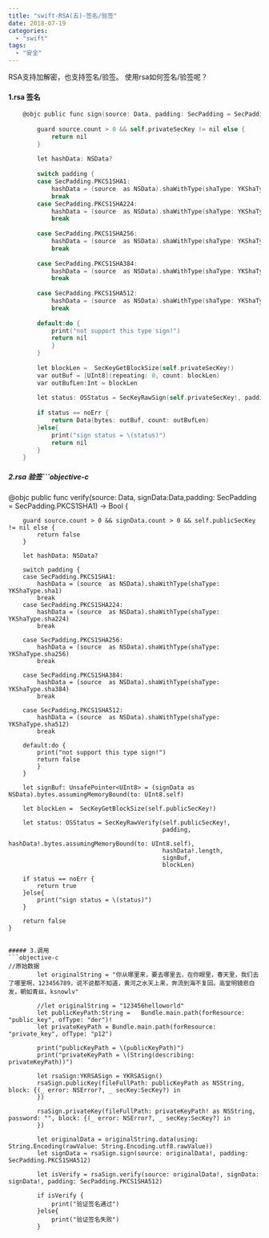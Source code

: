 ```yaml
---
title: "swift-RSA(五)-签名/验签"
date: 2018-07-19
categories:
  - "swift"
tags:
  - "安全"
---
```

<!--more-->

RSA支持加解密，也支持签名/验签。
使用rsa如何签名/验签呢？

#### 1.rsa 签名
```objective-c
    @objc public func sign(source: Data, padding: SecPadding = SecPadding.PKCS1SHA1) -> Data? {
    
        guard source.count > 0 && self.privateSecKey != nil else {
            return nil
        }
        
        let hashData: NSData?
        
        switch padding {
        case SecPadding.PKCS1SHA1:
            hashData = (source  as NSData).shaWithType(shaType: YKShaType.sha1)
            break
        case SecPadding.PKCS1SHA224:
            hashData = (source  as NSData).shaWithType(shaType: YKShaType.sha224)
            break
            
        case SecPadding.PKCS1SHA256:
            hashData = (source  as NSData).shaWithType(shaType: YKShaType.sha256)
            break
            
        case SecPadding.PKCS1SHA384:
            hashData = (source  as NSData).shaWithType(shaType: YKShaType.sha384)
            break
            
        case SecPadding.PKCS1SHA512:
            hashData = (source  as NSData).shaWithType(shaType: YKShaType.sha512)
            break
            
        default:do {
            print("not support this type sign!")
            return nil
            }
        }
    
        let blockLen =  SecKeyGetBlockSize(self.privateSecKey!)
        var outBuf = [UInt8](repeating: 0, count: blockLen)
        var outBufLen:Int = blockLen
        
        let status: OSStatus = SecKeyRawSign(self.privateSecKey!, padding, hashData!.bytes.assumingMemoryBound(to: UInt8.self), hashData!.length, &outBuf, &outBufLen)
        
        if status == noErr {
            return Data(bytes: outBuf, count: outBufLen)
        }else{
            print("sign status = \(status)")
            return nil
        }
    }
```
##### 2.rsa 验签```objective-c
@objc public func verify(source: Data, signData:Data,padding: SecPadding = SecPadding.PKCS1SHA1) -> Bool {
        
        guard source.count > 0 && signData.count > 0 && self.publicSecKey != nil else {
            return false
        }
        
        let hashData: NSData?
        
        switch padding {
        case SecPadding.PKCS1SHA1:
            hashData = (source  as NSData).shaWithType(shaType: YKShaType.sha1)
            break
        case SecPadding.PKCS1SHA224:
            hashData = (source  as NSData).shaWithType(shaType: YKShaType.sha224)
            break
            
        case SecPadding.PKCS1SHA256:
            hashData = (source  as NSData).shaWithType(shaType: YKShaType.sha256)
            break
            
        case SecPadding.PKCS1SHA384:
            hashData = (source  as NSData).shaWithType(shaType: YKShaType.sha384)
            break
            
        case SecPadding.PKCS1SHA512:
            hashData = (source  as NSData).shaWithType(shaType: YKShaType.sha512)
            break
            
        default:do {
            print("not support this type sign!")
            return false
            }
        }
        
        let signBuf: UnsafePointer<UInt8> = (signData as NSData).bytes.assumingMemoryBound(to: UInt8.self)
        
        let blockLen =  SecKeyGetBlockSize(self.publicSecKey!)
        
        let status: OSStatus = SecKeyRawVerify(self.publicSecKey!,
                                               padding,
                                               hashData!.bytes.assumingMemoryBound(to: UInt8.self),
                                               hashData!.length,
                                               signBuf,
                                               blockLen)
        
        if status == noErr {
            return true
        }else{
            print("sign status = \(status)")
        }
        
        return false
    }

```

##### 3.调用
```objective-c
//原始数据
        let originalString = "你从哪里来，要去哪里去，在你眼里，春天里，我们去了哪里啊，123456789，说不说都不知道，黄河之水天上来，奔流到海不复回。高堂明镜悲白发，朝如青丝，ksnowlv"
        
        //let originalString = "123456helloworld"
        let publicKeyPath:String =   Bundle.main.path(forResource: "public_key", ofType: "der")!
        let privateKeyPath = Bundle.main.path(forResource: "private_key", ofType: "p12")
        
        print("publicKeyPath = \(publicKeyPath)")
        print("privateKeyPath = \(String(describing: privateKeyPath))")
        
        let rsaSign:YKRSASign = YKRSASign()
        rsaSign.publicKey(fileFullPath: publicKeyPath as NSString, block: {(_ error: NSError?, _ secKey:SecKey?) in
        })
        
        rsaSign.privateKey(fileFullPath: privateKeyPath! as NSString, password: "", block: {(_ error: NSError?, _ secKey:SecKey?) in
        })
        
        let originalData = originalString.data(using: String.Encoding(rawValue: String.Encoding.utf8.rawValue))
        let signData = rsaSign.sign(source: originalData!, padding: SecPadding.PKCS1SHA512)
        
        let isVerify = rsaSign.verify(source: originalData!, signData: signData!, padding: SecPadding.PKCS1SHA512)
        
        if isVerify {
            print("验证签名通过")
        }else{
            print("验证签名失败")
        }

```